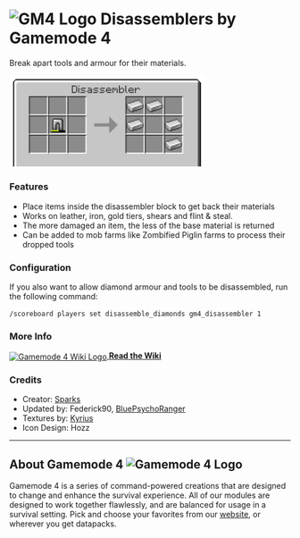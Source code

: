 # <img src="https://raw.githubusercontent.com/Gamemode4Dev/GM4_Datapacks/master/base/images/gm4_logo.png" alt="GM4 Logo" width="32" /> Disassemblers by Gamemode 4<!--$pmc:delete-->

Break apart tools and armour for their materials.<!--$pmc:headerSize-->

<img src="https://raw.githubusercontent.com/Gamemode4Dev/GM4_Datapacks/master/gm4_disassemblers/images/disassembler_gui.png" alt="Damaged Iron Leggings are disassembled into 5 Iron Ingots" width="350"/>  <!--$pmc:delete-->

### Features
- Place items inside the disassembler block to get back their materials
- Works on leather, iron, gold tiers, shears and flint & steal.
- The more damaged an item, the less of the base material is returned
- Can be added to mob farms like Zombified Piglin farms to process their dropped tools

### Configuration
If you also want to allow diamond armour and tools to be disassembled, run the following command:
```
/scoreboard players set disassemble_diamonds gm4_disassembler 1
```

### More Info
[<img src="https://raw.githubusercontent.com/Gamemode4Dev/GM4_Datapacks/master/base/images/gm4_wiki_logo.png" alt="Gamemode 4 Wiki Logo" width="40" align="center"/> **Read the Wiki**](https://wiki.gm4.co/wiki/Disassemblers)

### Credits
- Creator: [Sparks](https://twitter.com/SelcouthSparks)
- Updated by: Federick90, [BluePsychoRanger](https://twitter.com/BluPsychoRanger)
- Textures by: [Kyrius](http://discordapp.com/users/287287322360414218)
- Icon Design: Hozz

---
## About Gamemode 4 <img src="https://raw.githubusercontent.com/Gamemode4Dev/GM4_Datapacks/master/base/images/gm4_logo.png" alt="Gamemode 4 Logo" width="20"/>
Gamemode 4 is a series of command-powered creations that are designed to change and enhance the survival experience. All of our modules are designed to work together flawlessly, and are balanced for usage in a survival setting. Pick and choose your favorites from our [website](https://gm4.co), or wherever you get datapacks.